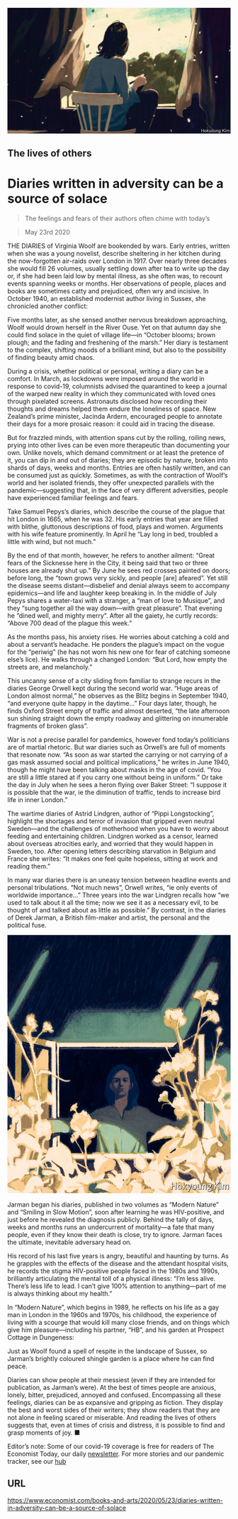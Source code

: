 ![](./images/20200523_BKD001_0.jpg)

## The lives of others

# Diaries written in adversity can be a source of solace

> The feelings and fears of their authors often chime with today’s

> May 23rd 2020

THE DIARIES of Virginia Woolf are bookended by wars. Early entries, written when she was a young novelist, describe sheltering in her kitchen during the now-forgotten air-raids over London in 1917. Over nearly three decades she would fill 26 volumes, usually settling down after tea to write up the day or, if she had been laid low by mental illness, as she often was, to recount events spanning weeks or months. Her observations of people, places and books are sometimes catty and prejudiced, often wry and incisive. In October 1940, an established modernist author living in Sussex, she chronicled another conflict:

Five months later, as she sensed another nervous breakdown approaching, Woolf would drown herself in the River Ouse. Yet on that autumn day she could find solace in the quiet of village life—in “October blooms; brown plough; and the fading and freshening of the marsh.” Her diary is testament to the complex, shifting moods of a brilliant mind, but also to the possibility of finding beauty amid chaos.

During a crisis, whether political or personal, writing a diary can be a comfort. In March, as lockdowns were imposed around the world in response to covid-19, columnists advised the quarantined to keep a journal of the warped new reality in which they communicated with loved ones through pixelated screens. Astronauts disclosed how recording their thoughts and dreams helped them endure the loneliness of space. New Zealand’s prime minister, Jacinda Ardern, encouraged people to annotate their days for a more prosaic reason: it could aid in tracing the disease.

But for frazzled minds, with attention spans cut by the rolling, roiling news, prying into other lives can be even more therapeutic than documenting your own. Unlike novels, which demand commitment or at least the pretence of it, you can dip in and out of diaries; they are episodic by nature, broken into shards of days, weeks and months. Entries are often hastily written, and can be consumed just as quickly. Sometimes, as with the contraction of Woolf’s world and her isolated friends, they offer unexpected parallels with the pandemic—suggesting that, in the face of very different adversities, people have experienced familiar feelings and fears.

Take Samuel Pepys’s diaries, which describe the course of the plague that hit London in 1665, when he was 32. His early entries that year are filled with blithe, gluttonous descriptions of food, plays and women. Arguments with his wife feature prominently. In April he “Lay long in bed, troubled a little with wind, but not much.”

By the end of that month, however, he refers to another ailment: “Great fears of the Sicknesse here in the City, it being said that two or three houses are already shut up.” By June he sees red crosses painted on doors; before long, the “town grows very sickly, and people [are] afeared”. Yet still the disease seems distant—disbelief and denial always seem to accompany epidemics—and life and laughter keep breaking in. In the middle of July Pepys shares a water-taxi with a stranger, a “man of love to Musique”, and they “sung together all the way down—with great pleasure”. That evening he “dined well, and mighty merry”. After all the gaiety, he curtly records: “Above 700 dead of the plague this week.”

As the months pass, his anxiety rises. He worries about catching a cold and about a servant’s headache. He ponders the plague’s impact on the vogue for the “periwig” (he has not worn his new one for fear of catching someone else’s lice). He walks through a changed London: “But Lord, how empty the streets are, and melancholy.”

This uncanny sense of a city sliding from familiar to strange recurs in the diaries George Orwell kept during the second world war. “Huge areas of London almost normal,” he observes as the Blitz begins in September 1940, “and everyone quite happy in the daytime…” Four days later, though, he finds Oxford Street empty of traffic and almost deserted, “the late afternoon sun shining straight down the empty roadway and glittering on innumerable fragments of broken glass”.

War is not a precise parallel for pandemics, however fond today’s politicians are of martial rhetoric. But war diaries such as Orwell’s are full of moments that resonate now. “As soon as war started the carrying or not carrying of a gas mask assumed social and political implications,” he writes in June 1940, though he might have been talking about masks in the age of covid. “You are still a little stared at if you carry one without being in uniform.” Or take the day in July when he sees a heron flying over Baker Street: “I suppose it is possible that the war, ie the diminution of traffic, tends to increase bird life in inner London.”

The wartime diaries of Astrid Lindgren, author of “Pippi Longstocking”, highlight the shortages and terror of invasion that gripped even neutral Sweden—and the challenges of motherhood when you have to worry about feeding and entertaining children. Lindgren worked as a censor, learned about overseas atrocities early, and worried that they would happen in Sweden, too. After opening letters describing starvation in Belgium and France she writes: “It makes one feel quite hopeless, sitting at work and reading them.”

In many war diaries there is an uneasy tension between headline events and personal tribulations. “Not much news”, Orwell writes, “ie only events of worldwide importance…” Three years into the war Lindgren recalls how “we used to talk about it all the time; now we see it as a necessary evil, to be thought of and talked about as little as possible.” By contrast, in the diaries of Derek Jarman, a British film-maker and artist, the personal and the political fuse.



![](./images/20200523_BKD002_0.jpg)

Jarman began his diaries, published in two volumes as “Modern Nature” and “Smiling in Slow Motion”, soon after learning he was HIV-positive, and just before he revealed the diagnosis publicly. Behind the tally of days, weeks and months runs an undercurrent of mortality—a fate that many people, even if they know their death is close, try to ignore. Jarman faces the ultimate, inevitable adversary head on.

His record of his last five years is angry, beautiful and haunting by turns. As he grapples with the effects of the disease and the attendant hospital visits, he records the stigma HIV-positive people faced in the 1980s and 1990s, brilliantly articulating the mental toll of a physical illness: “I’m less alive. There’s less life to lead. I can’t give 100% attention to anything—part of me is always thinking about my health.”

In “Modern Nature”, which begins in 1989, he reflects on his life as a gay man in London in the 1960s and 1970s, his childhood, the experience of living with a scourge that would kill many close friends, and on things which give him pleasure—including his partner, “HB”, and his garden at Prospect Cottage in Dungeness:

Just as Woolf found a spell of respite in the landscape of Sussex, so Jarman’s brightly coloured shingle garden is a place where he can find peace.

Diaries can show people at their messiest (even if they are intended for publication, as Jarman’s were). At the best of times people are anxious, lonely, bitter, prejudiced, annoyed and confused. Encompassing all these feelings, diaries can be as expansive and gripping as fiction. They display the best and worst sides of their writers; they show readers that they are not alone in feeling scared or miserable. And reading the lives of others suggests that, even at times of crisis and distress, it is possible to find and grasp moments of joy. ■

Editor’s note: Some of our covid-19 coverage is free for readers of The Economist Today, our daily [newsletter](https://www.economist.com/https://my.economist.com/user#newsletter). For more stories and our pandemic tracker, see our [hub](https://www.economist.com//news/2020/03/11/the-economists-coverage-of-the-coronavirus)

## URL

https://www.economist.com/books-and-arts/2020/05/23/diaries-written-in-adversity-can-be-a-source-of-solace

